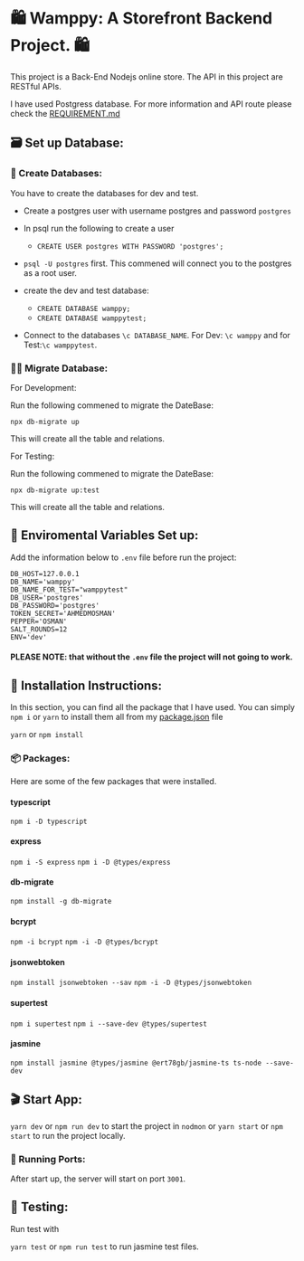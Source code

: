 # 
# 🛍️ Wamppy: A Storefront Backend Project. 🛍️

This project is a Back-End Nodejs online store. The API in this project are RESTful APIs. 

I have used Postgress database. For more information and API route please check the [REQUIREMENT.md](REQUIREMENTS.md) 

## 🗃️ Set up Database:

### 🚀 Create Databases:

You have to create the databases for dev and test.

- Create a postgres user with username postgres and password `postgres`
- In psql run the following to create a user 
    - `CREATE USER postgres WITH PASSWORD 'postgres';`

- `psql -U postgres` first. This commened will connect you to the postgres as a root user. 
-  create the dev and test database:
    - `CREATE DATABASE wamppy;`
    - `CREATE DATABASE wamppytest;`
- Connect to the databases `\c DATABASE_NAME`. For Dev: `\c wamppy` and for Test:`\c wamppytest`.


### 🏃‍♂️ Migrate Database:

For Development:

Run the following commened to migrate the DateBase:

`npx db-migrate up`

This will create all the table and relations. 

For Testing:

Run the following commened to migrate the DateBase:

`npx db-migrate up:test`

This will create all the table and relations. 

## 🌴 Enviromental Variables Set up:

Add the information below to `.env` file before run the project:

```
DB_HOST=127.0.0.1
DB_NAME='wamppy'
DB_NAME_FOR_TEST="wamppytest"
DB_USER='postgres'
DB_PASSWORD='postgres'
TOKEN_SECRET='AHMEDMOSMAN'
PEPPER='OSMAN'
SALT_ROUNDS=12
ENV='dev'
```
#### PLEASE NOTE: that without the `.env` file the project will not going to work.

## 🏁 Installation Instructions:
In this section, you can find all the package that I have used. You can simply ``` npm i ``` or ``` yarn ``` to install them all from my [package.json](package.json)  file

`yarn` or `npm install`

### 📦 Packages:

Here are some of the few packages that were installed.

#### typescript
`npm i -D typescript`

#### express
`npm i -S express`
`npm i -D @types/express`

#### db-migrate
`npm install -g db-migrate`

#### bcrypt
`npm -i bcrypt`
`npm -i -D @types/bcrypt`

#### jsonwebtoken
`npm install jsonwebtoken --sav`
`npm -i -D @types/jsonwebtoken`

#### supertest
`npm i supertest`
`npm i --save-dev @types/supertest`

#### jasmine
`npm install jasmine @types/jasmine @ert78gb/jasmine-ts ts-node --save-dev`

## 🎬 Start App:
`yarn dev` or `npm run dev` to start the project in `nodmon` or `yarn start` or `npm start` to run the project locally.

### 🚪 Running Ports: 
After start up, the server will start on port `3001`.

## 🧪 Testing:
Run test with 

`yarn test` or `npm run test` to run jasmine test files.
